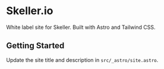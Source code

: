 # Skeller.io

White label site for Skeller. Built with Astro and Tailwind CSS.

## Getting Started

Update the site title and description in `src/_astro/site.astro`.

```bash

```

